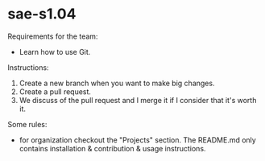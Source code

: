 # sae-s1.04

Requirements for the team:
- Learn how to use Git.

Instructions:
1. Create a new branch when you want to make big changes.
2. Create a pull request.
3. We discuss of the pull request and I merge it if I consider that it's worth it.

Some rules:
- for organization checkout the "Projects" section. The README.md only contains installation & contribution & usage instructions.

